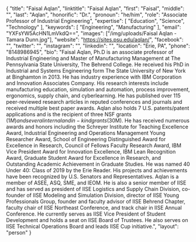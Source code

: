 {
  "title": "Faisal Aqlan",
  "linktitle": "Faisal Aqlan",
  "first": "Faisal",
  "middle": "",
  "last": "Aqlan",
  "honorific": "Dr.",
  "pronoun": "he/him",
  "role": "Associate Professor of Industrial Engineering",
  "expertise": [
    "Education",
    "Science",
    "Technology"
  ],
  "keywords": [
    "Engineering",
    "Manufacturing"
  ],
  "email": "YXFsYW5AcHN1LmVkdQ==",
  "images": ["/img/uploads/Faisal Aqlan - Tamara Dunn.jpg"],
  "website": "https://sites.psu.edu/aqlan/",
  "facebook": "",
  "twitter": "",
  "instagram": "",
  "linkedin": "",
  "location": "Erie, PA",
  "phone": "8148986945",
  "bio": "Faisal Aqlan, Ph.D is an associate professor of Industrial Engineering and Master of Manufacturing Management at The Pennsylvania State University, The Behrend College. He received his PhD in Industrial and Systems Engineering form The State University of New York at Binghamton in 2013. He has industry experience with IBM Corporation and Innovation Associates Company. His research interests include manufacturing education, simulation and automation, process improvement, ergonomics, supply chain, and cyberlearning. He has published over 115 peer-reviewed research articles in reputed conferences and journals and received multiple best paper awards. Aqlan also holds 7 U.S. patents/patent applications and is the recipient of three NSF grants ($1M) and several internal and in-kind grants ($30M). He has received numerous awards and honors including the Schreyer Institute for Teaching Excellence Award, Industrial Engineering and Operations Management Young Researcher Award, School of Engineering Distinguished Award for Excellence in Research, Council of Fellows Faculty Research Award, IBM Vice President Award for Innovation Excellence, IBM Lean Recognition Award, Graduate Student Award for Excellence in Research, and Outstanding Academic Achievement in Graduate Studies. He was named 40 Under 40: Class of 2019 by the Erie Reader. His projects and achievements have been recognized by U.S. Senators and Representatives. Aqlan is a member of ASEE, ASQ, SME, and IEOM. He is also a senior member of IISE and has served as president of IISE Logistics and Supply Chain Division, co-founder of IISE Modeling and Simulation Division, director of IISE Young Professionals Group, founder and faculty advisor of IISE Behrend Chapter, faculty chair of IISE Northeast Conference, and track chair in IISE Annual Conference. He currently serves as IISE Vice President of Student Development and holds a seat on IISE Board of Trustees. He also serves on IISE Technical Operations Board and leads IISE Cup initiative.",
  "layout": "person"
}
